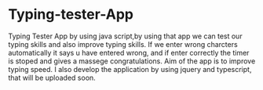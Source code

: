 # Typing-tester-App
Typing Tester App by using java script,by using that app we can test our typing skills and also improve  typing skills.
If we enter wrong charcters automatically it says u have entered wrong, and if enter correctly the timer is stoped and gives a massege congratulations.
Aim of the app is to improve typing speed.
I also develop the application by using jquery and typescript, that will be uploaded soon. 

